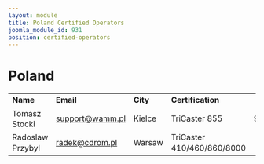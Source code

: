 ```yaml
---
layout: module
title: Poland Certified Operators
joomla_module_id: 931
position: certified-operators
---
```

<h1>Poland</h1>
<table style="width: 100%; line-height: 16pt;" border="0">
    <tbody>
        <tr>
            <td style="width: 24%;"><strong>Name</strong></td>
            <td style="width: 29%;"><strong>Email</strong></td>
            <td style="width: 18%;"><strong>City</strong></td>
            <td style="width: 27%;"><strong>Certification</strong></td>
            <td style="width: 2%; text-align: right;"><strong>Date&nbsp;</strong></td>
        </tr>
        <tr>
            <td>Tomasz Stocki</td>
            <td><a href="mailto: support@wamm.pl">support@wamm.pl</a></td>
            <td>Kielce</td>
            <td>TriCaster 855</td>
            <td style="text-align: right;">9/15/13</td>
        </tr>
        <tr>
            <td>Radoslaw Przybyl</td>
            <td><a href="mailto: radek@cdrom.pl">radek@cdrom.pl</a></td>
            <td>Warsaw</td>
            <td>TriCaster 410/460/860/8000</td>
            <td style="text-align: right;">6/5/14</td>
        </tr>
    </tbody>
</table>
<br>
